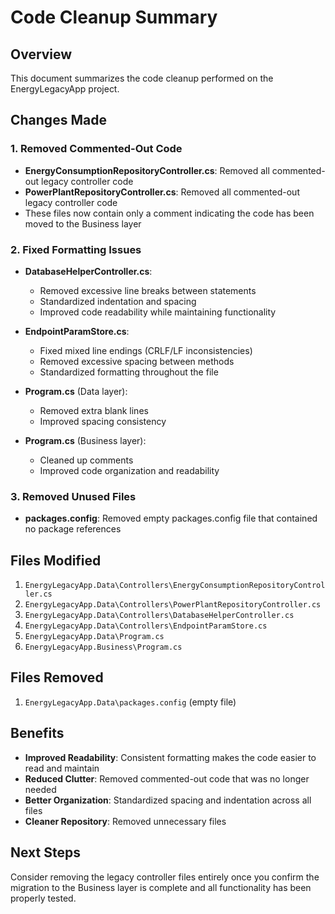 # Code Cleanup Summary

## Overview
This document summarizes the code cleanup performed on the EnergyLegacyApp project.

## Changes Made

### 1. Removed Commented-Out Code
- **EnergyConsumptionRepositoryController.cs**: Removed all commented-out legacy controller code
- **PowerPlantRepositoryController.cs**: Removed all commented-out legacy controller code
- These files now contain only a comment indicating the code has been moved to the Business layer

### 2. Fixed Formatting Issues
- **DatabaseHelperController.cs**: 
  - Removed excessive line breaks between statements
  - Standardized indentation and spacing
  - Improved code readability while maintaining functionality

- **EndpointParamStore.cs**:
  - Fixed mixed line endings (CRLF/LF inconsistencies)
  - Removed excessive spacing between methods
  - Standardized formatting throughout the file

- **Program.cs** (Data layer):
  - Removed extra blank lines
  - Improved spacing consistency

- **Program.cs** (Business layer):
  - Cleaned up comments
  - Improved code organization and readability

### 3. Removed Unused Files
- **packages.config**: Removed empty packages.config file that contained no package references

## Files Modified
1. `EnergyLegacyApp.Data\Controllers\EnergyConsumptionRepositoryController.cs`
2. `EnergyLegacyApp.Data\Controllers\PowerPlantRepositoryController.cs`
3. `EnergyLegacyApp.Data\Controllers\DatabaseHelperController.cs`
4. `EnergyLegacyApp.Data\Controllers\EndpointParamStore.cs`
5. `EnergyLegacyApp.Data\Program.cs`
6. `EnergyLegacyApp.Business\Program.cs`

## Files Removed
1. `EnergyLegacyApp.Data\packages.config` (empty file)

## Benefits
- **Improved Readability**: Consistent formatting makes the code easier to read and maintain
- **Reduced Clutter**: Removed commented-out code that was no longer needed
- **Better Organization**: Standardized spacing and indentation across all files
- **Cleaner Repository**: Removed unnecessary files

## Next Steps
Consider removing the legacy controller files entirely once you confirm the migration to the Business layer is complete and all functionality has been properly tested.